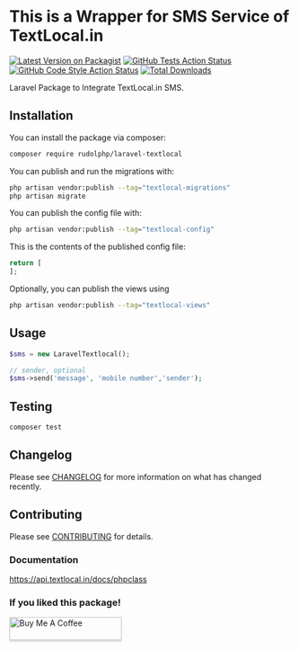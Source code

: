 # This is a Wrapper for SMS Service of TextLocal.in

[![Latest Version on Packagist](https://img.shields.io/packagist/v/rudolphp/laravel-textlocal.svg?style=flat-square)](https://packagist.org/packages/rudolphp/laravel-textlocal)
[![GitHub Tests Action Status](https://img.shields.io/github/workflow/status/rudolphp/laravel-textlocal/run-tests?label=tests)](https://github.com/rudolphp/laravel-textlocal/actions?query=workflow%3Arun-tests+branch%3Amain)
[![GitHub Code Style Action Status](https://img.shields.io/github/workflow/status/rudolphp/laravel-textlocal/Fix%20PHP%20code%20style%20issues?label=code%20style)](https://github.com/rudolphp/laravel-textlocal/actions?query=workflow%3A"Fix+PHP+code+style+issues"+branch%3Amain)
[![Total Downloads](https://img.shields.io/packagist/dt/rudolphp/laravel-textlocal.svg?style=flat-square)](https://packagist.org/packages/rudolphp/laravel-textlocal)

Laravel Package to Integrate TextLocal.in SMS.

## Installation

You can install the package via composer:

```bash
composer require rudolphp/laravel-textlocal
```

You can publish and run the migrations with:

```bash
php artisan vendor:publish --tag="textlocal-migrations"
php artisan migrate
```

You can publish the config file with:

```bash
php artisan vendor:publish --tag="textlocal-config"
```

This is the contents of the published config file:

```php
return [
];
```

Optionally, you can publish the views using

```bash
php artisan vendor:publish --tag="textlocal-views"
```

## Usage

```php
$sms = new LaravelTextlocal();

// sender, optional
$sms->send('message', 'mobile number','sender');
```

## Testing

```bash
composer test
```

## Changelog

Please see [CHANGELOG](CHANGELOG.md) for more information on what has changed recently.

## Contributing

Please see [CONTRIBUTING](CONTRIBUTING.md) for details.

 ### Documentation
 https://api.textlocal.in/docs/phpclass

### If you liked this package!
<a href="https://www.buymeacoffee.com/rudolphp" target="_blank"><img src="https://www.buymeacoffee.com/assets/img/custom_images/orange_img.png" alt="Buy Me A Coffee" style="height: 41px !important;width: 200px !important;box-shadow: 0px 3px 2px 0px rgba(190, 190, 190, 0.5) !important;-webkit-box-shadow: 0px 3px 2px 0px rgba(190, 190, 190, 0.5) !important;" ></a>
